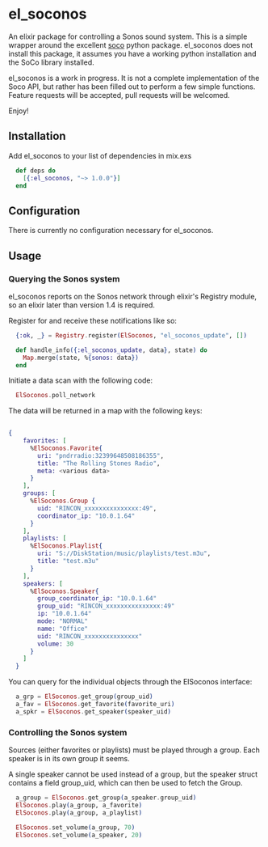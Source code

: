 # el_soconos

An elixir package for controlling a Sonos sound system. This is a simple wrapper around the excellent [soco](http://python-soco.com) python package. el_soconos does not install this package, it assumes you have a working python installation and the SoCo library installed.

el_soconos is a work in progress. It is not a complete implementation of the Soco API, but rather has been filled out to perform a few simple functions. Feature requests will be accepted, pull requests will be welcomed.

Enjoy!

## Installation

Add el_soconos to your list of dependencies in mix.exs
```elixir
  def deps do
    [{:el_soconos, "~> 1.0.0"}]
  end
```

## Configuration
There is currently no configuration necessary for el_soconos.


## Usage
### Querying the Sonos system
el_soconos reports on the Sonos network through elixir's Registry module, so an elixir later than version 1.4 is required.

Register for and receive these notifications like so:
```elixir
  {:ok, _} = Registry.register(ElSoconos, "el_soconos_update", [])

  def handle_info({:el_soconos_update, data}, state) do
    Map.merge(state, %{sonos: data})
  end
```
Initiate a data scan with the following code:
```elixir
  ElSoconos.poll_network
```

The data will be returned in a map with the following keys:
```elixir
  
{
    favorites: [
      %ElSoconos.Favorite{
        uri: "pndrradio:32399648508186355",
        title: "The Rolling Stones Radio",
        meta: <various data>
      }
    ],
    groups: [
      %ElSoconos.Group {
        uid: "RINCON_xxxxxxxxxxxxxxx:49",
        coordinator_ip: "10.0.1.64"
      }
    ],
    playlists: [
      %ElSoconos.Playlist{
        uri: "S://DiskStation/music/playlists/test.m3u",
        title: "test.m3u"
      }
    ],
    speakers: [
      %ElSoconos.Speaker{ 
        group_coordinator_ip: "10.0.1.64"
        group_uid: "RINCON_xxxxxxxxxxxxxxx:49"
        ip: "10.0.1.64"
        mode: "NORMAL"
        name: "Office"
        uid: "RINCON_xxxxxxxxxxxxxxx"
        volume: 30
      }
    ]
  }
```
You can query for the individual objects through the ElSoconos interface:
```elixir
  a_grp = ElSoconos.get_group(group_uid)
  a_fav = ElSoconos.get_favorite(favorite_uri)
  a_spkr = ElSoconos.get_speaker(speaker_uid)
```


### Controlling the Sonos system
Sources (either favorites or playlists) must be played through a group. Each speaker is in its own group it seems.

A single speaker cannot be used instead of a group, but the speaker struct contains a field group_uid, which can then be used to fetch the Group.

```elixir
  a_group = ElSoconos.get_group(a_speaker.group_uid)
  ElSoconos.play(a_group, a_favorite)
  ElSoconos.play(a_group, a_playlist)

  ElSoconos.set_volume(a_group, 70)
  ElSoconos.set_volume(a_speaker, 20)
```

